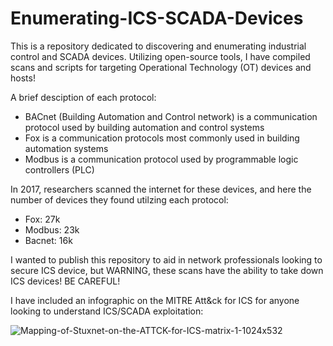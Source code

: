 # Enumerating-ICS-SCADA-Devices
This is a repository dedicated to discovering and enumerating industrial control and SCADA devices. Utilizing open-source tools, I have compiled scans and scripts for targeting Operational Technology (OT) devices and hosts! 

A brief desciption of each protocol:

  - BACnet (Building Automation and Control network) is a communication protocol used by building automation and control systems
  - Fox is a communication protocols most commonly used in building automation systems
  - Modbus is a communication protocol used by programmable logic controllers (PLC)

In 2017, researchers scanned the internet for these devices, and here the number of devices they found utilzing each protocol:
  - Fox: 27k
  - Modbus: 23k
  - Bacnet: 16k

I wanted to publish this repository to aid in network professionals looking to secure ICS device, but WARNING, these scans have the ability to take down ICS devices! BE CAREFUL!

I have included an infographic on the MITRE Att&ck for ICS for anyone looking to understand ICS/SCADA exploitation:


![Mapping-of-Stuxnet-on-the-ATTCK-for-ICS-matrix-1-1024x532](https://user-images.githubusercontent.com/72598486/132959154-3258f30d-113d-452c-b33f-e12147798d4b.png)
